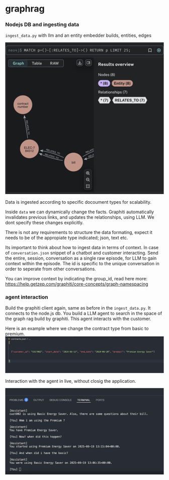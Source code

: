 # graphrag

### Nodejs DB and ingesting data 

`ingest_data.py` with llm and an entity embedder builds, entities, edges

![alt text](<pictures/Screenshot 2025-08-19 at 23.47.10.png>)

Data is ingested according to specific docoument types for scalability. 

Inside `data` we can dynamically change the facts. Graphiti automatically invalidates previous links, and updates the relationships, using LLM. We dont specify these changes explicitly. 

There is not any requirements to structure the data formating, expect it needs to be of the appropiate type indicated; json, text etc.

Its important to think about how to ingest data in terms of context. In case of `conversation.json` snippet of a chatbot and customer interacting. Send the entire, session, conversation as a single raw episode, for LLM to gain context within the episode. The id is specific to the unique conversation in order to seperate from other conversations. 

You can improve context by indicating the group_id, read here more: https://help.getzep.com/graphiti/core-concepts/graph-namespacing


 
### agent interaction

Build the graphiti client again, same as before in the `ingest_data.py`. It connects to the node.js db. You build a LLM agent to search in the space of the graph rag build by graphiti. This agent interacts with the customer. 

Here is an example where we change the contract type from basic to premium. 
![alt text](<pictures/Screenshot 2025-08-19 at 15.31.58.png>)

Interaction with the agent in live, without closig the application. 

![alt text](<pictures/Screenshot 2025-08-19 at 15.32.53.png>)